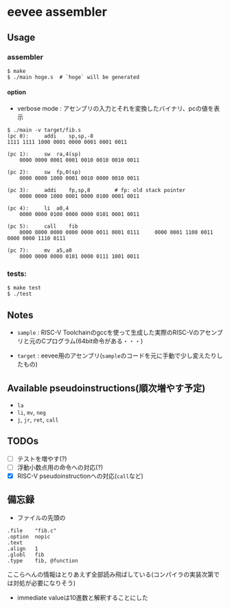 # eevee assembler

## Usage

### assembler

    $ make
    $ ./main hoge.s  # `hoge` will be generated

#### option

* verbose mode : アセンブリの入力とそれを変換したバイナリ、pcの値を表示

```
$ ./main -v target/fib.s
(pc 0): 	addi	sp,sp,-8
1111 1111 1000 0001 0000 0001 0001 0011

(pc 1): 	sw	ra,4(sp)
    0000 0000 0001 0001 0010 0010 0010 0011

(pc 2): 	sw	fp,0(sp)
    0000 0000 1000 0001 0010 0000 0010 0011

(pc 3): 	addi	fp,sp,8        # fp: old stack pointer
    0000 0000 1000 0001 0000 0100 0001 0011

(pc 4): 	li	a0,4
    0000 0000 0100 0000 0000 0101 0001 0011

(pc 5): 	call	fib
    0000 0000 0000 0000 0000 0011 0001 0111     0000 0001 1100 0011 0000 0000 1110 0111

(pc 7): 	mv	a5,a0
    0000 0000 0000 0101 0000 0111 1001 0011
```

### tests:

    $ make test
    $ ./test

## Notes
* `sample` : RISC-V Toolchainのgccを使って生成した実際のRISC-Vのアセンブリと元のCプログラム(64bit命令がある・・・)

* `target` : eevee用のアセンブリ(`sample`のコードを元に手動で少し変えたりしたもの)

## Available pseudoinstructions(順次増やす予定)
* `la`
* `li`, `mv`, `neg`
* `j`, `jr`, `ret`, `call`

## TODOs
- [ ] テストを増やす(?)
- [ ] 浮動小数点用の命令への対応(?)
- [x] RISC-V pseudoinstructionへの対応(`call`など)

## 備忘録
* ファイルの先頭の

```
.file    "fib.c"
.option  nopic
.text
.align   1
.globl   fib
.type    fib, @function
```

  ここらへんの情報はとりあえず全部読み飛ばしている(コンパイラの実装次第では対処が必要になりそう)

* immediate valueは10進数と解釈することにした
